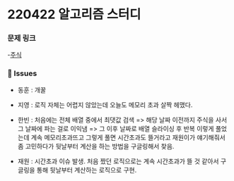 # 220422 알고리즘 스터디

### 문제 링크

-[주식](https://www.acmicpc.net/problem/11501)

### 👾 Issues

- 동훈 : 개꿀

- 지영 : 로직 자체는 어렵지 않았는데 오늘도 메모리 초과 살짝 헤맸다.

- 한빈 : 처음에는 전체 배열 중에서 최댓값 검색 => 해당 날짜 이전까지 주식을 사서 그 날짜에 파는 걸로 이익냄 => 그 이후 날짜로 배열 슬라이싱 후 반복 이렇게 풀었는데
        계속 메모리초과뜨고 그렇게 풀면 시간초과도 뜰거라고 재원이가 얘기해줘서 좀 고민하다가 뒷날부터 계산을 하는 방법을 구글링해서 찾음.

- 재원 : 시간초과 이슈 발생. 처음 짰던 로직으로는 계속 시간초과가 뜰 것 같아서 구글링을 통해 뒷날부터 계산하는 로직으로 구현.
